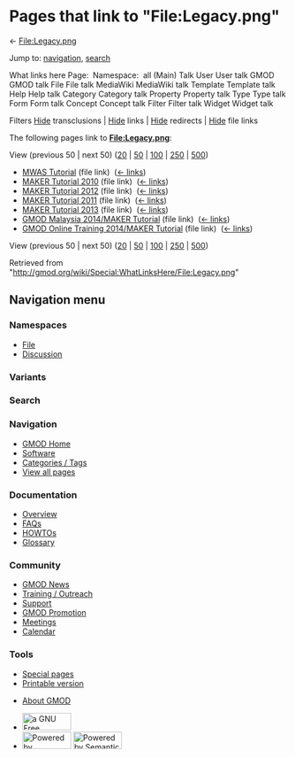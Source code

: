 <div id="mw-page-base" class="noprint">

</div>

<div id="mw-head-base" class="noprint">

</div>

<div id="content" class="mw-body" role="main">

<span id="top"></span>

<div id="mw-js-message" style="display:none;">

</div>



# <span dir="auto">Pages that link to "File:Legacy.png"</span>

<div id="bodyContent">

<div id="contentSub">

← [File:Legacy.png](/wiki/File:Legacy.png "File:Legacy.png")

</div>

<div id="jump-to-nav" class="mw-jump">

Jump to: [navigation](#mw-navigation), [search](#p-search)

</div>

<div id="mw-content-text">

What links here Page:  Namespace:  all (Main) Talk User User talk GMOD
GMOD talk File File talk MediaWiki MediaWiki talk Template Template talk
Help Help talk Category Category talk Property Property talk Type Type
talk Form Form talk Concept Concept talk Filter Filter talk Widget
Widget talk

Filters
[Hide](/mediawiki/index.php?title=Special:WhatLinksHere/File:Legacy.png&hidetrans=1 "Special:WhatLinksHere/File:Legacy.png")
transclusions \|
[Hide](/mediawiki/index.php?title=Special:WhatLinksHere/File:Legacy.png&hidelinks=1 "Special:WhatLinksHere/File:Legacy.png")
links \|
[Hide](/mediawiki/index.php?title=Special:WhatLinksHere/File:Legacy.png&hideredirs=1 "Special:WhatLinksHere/File:Legacy.png")
redirects \|
[Hide](/mediawiki/index.php?title=Special:WhatLinksHere/File:Legacy.png&hideimages=1 "Special:WhatLinksHere/File:Legacy.png")
file links

The following pages link to
**[File:Legacy.png](/wiki/File:Legacy.png "File:Legacy.png")**:

View (previous 50 \| next 50)
([20](/mediawiki/index.php?title=Special:WhatLinksHere/File:Legacy.png&limit=20 "Special:WhatLinksHere/File:Legacy.png")
\|
[50](/mediawiki/index.php?title=Special:WhatLinksHere/File:Legacy.png&limit=50 "Special:WhatLinksHere/File:Legacy.png")
\|
[100](/mediawiki/index.php?title=Special:WhatLinksHere/File:Legacy.png&limit=100 "Special:WhatLinksHere/File:Legacy.png")
\|
[250](/mediawiki/index.php?title=Special:WhatLinksHere/File:Legacy.png&limit=250 "Special:WhatLinksHere/File:Legacy.png")
\|
[500](/mediawiki/index.php?title=Special:WhatLinksHere/File:Legacy.png&limit=500 "Special:WhatLinksHere/File:Legacy.png"))

- [MWAS Tutorial](/wiki/MWAS_Tutorial "MWAS Tutorial") (file link) ‎
  <span class="mw-whatlinkshere-tools">([←
  links](/mediawiki/index.php?title=Special:WhatLinksHere&target=MWAS+Tutorial "Special:WhatLinksHere"))</span>
- [MAKER Tutorial 2010](/wiki/MAKER_Tutorial_2010 "MAKER Tutorial 2010")
  (file link) ‎ <span class="mw-whatlinkshere-tools">([←
  links](/mediawiki/index.php?title=Special:WhatLinksHere&target=MAKER+Tutorial+2010 "Special:WhatLinksHere"))</span>
- [MAKER Tutorial 2012](/wiki/MAKER_Tutorial_2012 "MAKER Tutorial 2012")
  (file link) ‎ <span class="mw-whatlinkshere-tools">([←
  links](/mediawiki/index.php?title=Special:WhatLinksHere&target=MAKER+Tutorial+2012 "Special:WhatLinksHere"))</span>
- [MAKER Tutorial 2011](/wiki/MAKER_Tutorial_2011 "MAKER Tutorial 2011")
  (file link) ‎ <span class="mw-whatlinkshere-tools">([←
  links](/mediawiki/index.php?title=Special:WhatLinksHere&target=MAKER+Tutorial+2011 "Special:WhatLinksHere"))</span>
- [MAKER Tutorial 2013](/wiki/MAKER_Tutorial_2013 "MAKER Tutorial 2013")
  (file link) ‎ <span class="mw-whatlinkshere-tools">([←
  links](/mediawiki/index.php?title=Special:WhatLinksHere&target=MAKER+Tutorial+2013 "Special:WhatLinksHere"))</span>
- [GMOD Malaysia 2014/MAKER
  Tutorial](/wiki/GMOD_Malaysia_2014/MAKER_Tutorial "GMOD Malaysia 2014/MAKER Tutorial")
  (file link) ‎ <span class="mw-whatlinkshere-tools">([←
  links](/mediawiki/index.php?title=Special:WhatLinksHere&target=GMOD+Malaysia+2014%2FMAKER+Tutorial "Special:WhatLinksHere"))</span>
- [GMOD Online Training 2014/MAKER
  Tutorial](/wiki/GMOD_Online_Training_2014/MAKER_Tutorial "GMOD Online Training 2014/MAKER Tutorial")
  (file link) ‎ <span class="mw-whatlinkshere-tools">([←
  links](/mediawiki/index.php?title=Special:WhatLinksHere&target=GMOD+Online+Training+2014%2FMAKER+Tutorial "Special:WhatLinksHere"))</span>

View (previous 50 \| next 50)
([20](/mediawiki/index.php?title=Special:WhatLinksHere/File:Legacy.png&limit=20 "Special:WhatLinksHere/File:Legacy.png")
\|
[50](/mediawiki/index.php?title=Special:WhatLinksHere/File:Legacy.png&limit=50 "Special:WhatLinksHere/File:Legacy.png")
\|
[100](/mediawiki/index.php?title=Special:WhatLinksHere/File:Legacy.png&limit=100 "Special:WhatLinksHere/File:Legacy.png")
\|
[250](/mediawiki/index.php?title=Special:WhatLinksHere/File:Legacy.png&limit=250 "Special:WhatLinksHere/File:Legacy.png")
\|
[500](/mediawiki/index.php?title=Special:WhatLinksHere/File:Legacy.png&limit=500 "Special:WhatLinksHere/File:Legacy.png"))

</div>

<div class="printfooter">

Retrieved from
"<http://gmod.org/wiki/Special:WhatLinksHere/File:Legacy.png>"

</div>

<div id="catlinks" class="catlinks catlinks-allhidden">

</div>

<div class="visualClear">

</div>

</div>

</div>

<div id="mw-navigation">

## Navigation menu

<div id="mw-head">



<div id="left-navigation">

<div id="p-namespaces" class="vectorTabs" role="navigation"
aria-labelledby="p-namespaces-label">

### Namespaces

- <span id="ca-nstab-image"><a href="/wiki/File:Legacy.png" accesskey="c"
  title="View the file page [c]">File</a></span>
- <span id="ca-talk"><a
  href="/mediawiki/index.php?title=File_talk:Legacy.png&amp;action=edit&amp;redlink=1"
  accesskey="t"
  title="Discussion about the content page [t]">Discussion</a></span>

</div>

<div id="p-variants" class="vectorMenu emptyPortlet" role="navigation"
aria-labelledby="p-variants-label">

### 

### Variants[](#)

<div class="menu">

</div>

</div>

</div>

<div id="right-navigation">





</div>

<div id="p-search" role="search">

### Search

<div id="simpleSearch">

</div>

</div>

</div>

</div>

<div id="mw-panel">

<div id="p-logo" role="banner">

<a href="/wiki/Main_Page"
style="background-image: url(http://gmod.org/images/GMOD-cogs.png);"
title="Visit the main page"></a>

</div>

<div id="p-Navigation" class="portal" role="navigation"
aria-labelledby="p-Navigation-label">

### Navigation

<div class="body">

- <span id="n-GMOD-Home">[GMOD Home](/wiki/Main_Page)</span>
- <span id="n-Software">[Software](/wiki/GMOD_Components)</span>
- <span id="n-Categories-.2F-Tags">[Categories /
  Tags](/wiki/Categories)</span>
- <span id="n-View-all-pages">[View all
  pages](/wiki/Special:AllPages)</span>

</div>

</div>

<div id="p-Documentation" class="portal" role="navigation"
aria-labelledby="p-Documentation-label">

### Documentation

<div class="body">

- <span id="n-Overview">[Overview](/wiki/Overview)</span>
- <span id="n-FAQs">[FAQs](/wiki/Category:FAQ)</span>
- <span id="n-HOWTOs">[HOWTOs](/wiki/Category:HOWTO)</span>
- <span id="n-Glossary">[Glossary](/wiki/Glossary)</span>

</div>

</div>

<div id="p-Community" class="portal" role="navigation"
aria-labelledby="p-Community-label">

### Community

<div class="body">

- <span id="n-GMOD-News">[GMOD News](/wiki/GMOD_News)</span>
- <span id="n-Training-.2F-Outreach">[Training /
  Outreach](/wiki/Training_and_Outreach)</span>
- <span id="n-Support">[Support](/wiki/Support)</span>
- <span id="n-GMOD-Promotion">[GMOD
  Promotion](/wiki/GMOD_Promotion)</span>
- <span id="n-Meetings">[Meetings](/wiki/Meetings)</span>
- <span id="n-Calendar">[Calendar](/wiki/Calendar)</span>

</div>

</div>

<div id="p-tb" class="portal" role="navigation"
aria-labelledby="p-tb-label">

### Tools

<div class="body">

- <span id="t-specialpages"><a href="/wiki/Special:SpecialPages" accesskey="q"
  title="A list of all special pages [q]">Special pages</a></span>
- <span id="t-print"><a
  href="/mediawiki/index.php?title=Special:WhatLinksHere/File:Legacy.png&amp;printable=yes"
  rel="alternate" accesskey="p"
  title="Printable version of this page [p]">Printable version</a></span>

</div>

</div>

</div>

</div>

<div id="footer" role="contentinfo">

- <span id="footer-places-about">[About
  GMOD](/wiki/GMOD:About "GMOD:About")</span>

<!-- -->

- <span id="footer-copyrightico">[<img src="http://www.gnu.org/graphics/gfdl-logo-small.png" width="88"
  height="31" alt="a GNU Free Documentation License" />](http://www.gnu.org/licenses/fdl-1.3.html)</span>
- <span id="footer-poweredbyico">[<img src="/mediawiki/skins/common/images/poweredby_mediawiki_88x31.png"
  width="88" height="31" alt="Powered by MediaWiki" />](//www.mediawiki.org/)
  [<img
  src="/mediawiki/extensions/SemanticMediaWiki/includes/../resources/images/smw_button.png"
  width="88" height="31" alt="Powered by Semantic MediaWiki" />](https://www.semantic-mediawiki.org/wiki/Semantic_MediaWiki)</span>

<div style="clear:both">

</div>

</div>

